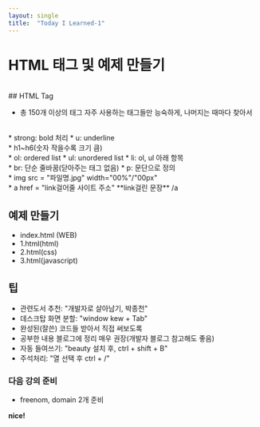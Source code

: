 ```yaml
---
layout: single
title:  "Today I Learned-1"
---
```


# HTML 태그 및 예제 만들기
<br>
## HTML Tag

  * 총 150개 이상의 태그
    자주 사용하는 태그들만 능숙하게, 나머지는 때마다 찾아서
  <br>
  * strong: bold 처리
  * u: underline
  <br>
  * h1~h6(숫자 작을수록 크기 큼)
  <br>
  * ol: ordered list
  * ul: unordered list
  * li: ol, ul 아래 항목
  <br>
  * br: 단순 줄바꿈(닫아주는 태그 없음)
  * p: 문단으로 정의
  <br>
  * img src = "파일명.jpg" width="00%"/"00px" 
  <br>
  * a href = "link걸어줄 사이트 주소" **link걸린 문장** /a


## 예제 만들기
* index.html (WEB)
* 1.html(html)
* 2.html(css)
* 3.html(javascript)


## 팁
* 관련도서 추천: "개발자로 살아남기, 박종천"
* 데스크탑 화면 분할: "window kew + Tab"
* 완성된(잘쓴) 코드들 받아서 직접 써보도록
* 공부한 내용 블로그에 정리 매우 권장(개발자 블로그 참고해도 좋음)
* 자동 들여쓰기: "beauty 설치 후, ctrl + shift + B"
* 주석처리: "열 선택 후 ctrl + /"


### 다음 강의 준비
* freenom, domain 2개 준비


**nice!**
